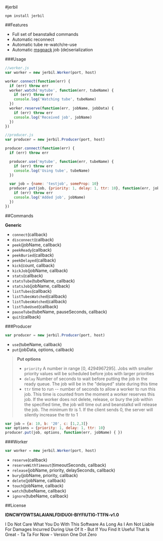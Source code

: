 #jerbil

`npm install jerbil`

##Features

+ Full set of beanstalkd commands
+ Automatic reconnect
+ Automatic tube re-watch/re-use
+ Automatic [msgpack](http://msgpack.org/) job (de)serialization

###Usage

```js
//worker.js
var worker = new jerbil.Worker(port, host)

worker.connect(function(err) {
  if (err) throw err
  worker.watch('mytube', function(err, tubeName) {
    if (err) throw err
    console.log('Watching tube', tubeName)
  })
  worker.reserve(function(err, jobName, jobData) {
    if (err) throw err
    console.log('Received job', jobName)
  })
})
```

```js
//producer.js
var producer = new jerbil.Producer(port, host)

producer.connect(function(err) {
  if (err) throw err

  producer.use('mytube', function(err, tubeName) {
    if (err) throw err
    console.log('Using tube', tubeName)
  })

  var job = {name: 'testjob', someProp: 10}
  producer.put(job, {priority: 1, delay: 1, ttr: 10}, function(err, jobName) {
    if (err) throw err
    console.log('Added job', jobName)
  })
})
```

##Commands

**Generic**

+ `connect`(callback)
+ `disconnect`(callback)
+ `peek`(jobName, callback)
+ `peekReady`(callback)
+ `peekBuried`(callback)
+ `peekDelayed`(callback)
+ `kick`(count, callback)
+ `kickJob`(jobName, callback)
+ `stats`(callback)
+ `statsTube`(tubeName, callback)
+ `statsJob`(jobName, callback)
+ `listTubes`(callback)
+ `listTubesWatched`(callback)
+ `listTubesWatched`(callback)
+ `listTubeUsed`(callback)
+ `pauseTube`(tubeName, pauseSeconds, callback)
+ `quit`(callback)

###Producer

```js
var producer = new jerbil.Producer(port, host)
```

+ `use`(tubeName, callback)
+ `put`(jobData, options, callback)

> **Put options**
> + `priority` A number in range [0, 4294967295]. Jobs with smaller priority values will be scheduled before jobs with larger priorities
> + `delay` Number of seconds to wait before putting the job in the ready queue. The job will be in the "delayed" state during this time
> + `ttr` time to run -- number of seconds to allow a worker to run this job. This time is counted from the moment a worker reserves this job. If the worker does not delete, release, or bury the job within the specified time, the job will time out and beanstalkd will release the job. The minimum ttr is 1. If the client sends 0, the server will silently increase the ttr to 1

```js
var job = {a: 10, b: '20', c: [1,2,3]}
var options = {priority: 1, delay: 1, ttr: 10}
producer.put(job, options, function(err, jobName) { })
```

###Worker

```js
var worker = new jerbil.Worker(port, host)
```

+ `reserve`(callback)
+ `reserveWithTimeout`(timeoutSeconds, callback)
+ `release`(jobName, priority, delaySeconds, callback)
+ `bury`(jobName, priority, callback)
+ `delete`(jobName, callback)
+ `touch`(jobName, callback)
+ `watch`(tubeName, callback)
+ `ignore`(tubeName, callback)


##License

**IDNCWYDWTSALAIANLFDIDUOI-BIYFIUTIG-TTFN-v1.0**

I Do Not Care What You Do With This Software As Long As I Am Not Liable For Damages Incurred During Use Of It - But If You Find It Useful That Is Great - Ta Ta For Now - Version One Dot Zero


